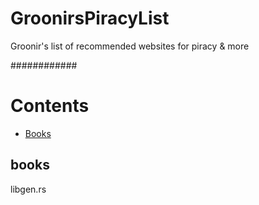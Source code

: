 # GroonirsPiracyList
Groonir's list of recommended websites for piracy &amp; more


############

# Contents

- [Books](#books)


## books
libgen.rs


